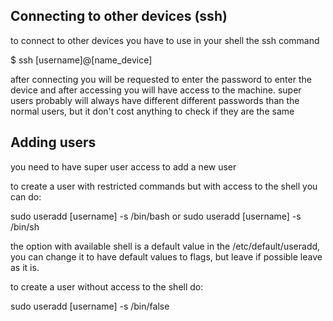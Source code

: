 


## Connecting to other devices (ssh)

to connect to other devices you have to use in your shell the ssh command

$ ssh [username]@[name_device]

after connecting you will be requested to enter the password to enter the device and after accessing you will have access to the machine.
super users probably will always have different different passwords than the normal users, but it don't cost anything to check if they are the same

## Adding users

you need to have super user access to add a new user

to create a user with restricted commands but with access to the shell you can do:

sudo useradd [username] -s /bin/bash 
or
sudo useradd [username] -s /bin/sh 

the option with available shell is a default value in the /etc/default/useradd, you can change it to have default values to flags, but leave if possible leave as it is.


to create a user without access to the shell do:

sudo useradd [username] -s /bin/false